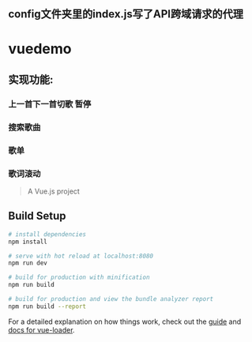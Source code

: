 ## config文件夹里的index.js写了API跨域请求的代理
# vuedemo

## 实现功能:
### 上一首下一首切歌 暂停
### 搜索歌曲
### 歌单
### 歌词滚动

> A Vue.js project

## Build Setup

``` bash
# install dependencies
npm install

# serve with hot reload at localhost:8080
npm run dev

# build for production with minification
npm run build

# build for production and view the bundle analyzer report
npm run build --report
```

For a detailed explanation on how things work, check out the [guide](http://vuejs-templates.github.io/webpack/) and [docs for vue-loader](http://vuejs.github.io/vue-loader).

